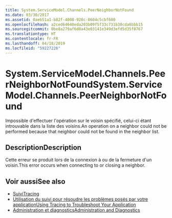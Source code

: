 ```yaml
---
title: System.ServiceModel.Channels.PeerNeighborNotFound
ms.date: 03/30/2017
ms.assetid: 0aeb51a1-b82f-4008-920c-8604c5cbf600
ms.openlocfilehash: a2ced64640eda203b09f5f33c731b38cda6bbb15
ms.sourcegitcommit: 0be8a279af6d8a43e03141e349d3efd5d35f8767
ms.translationtype: HT
ms.contentlocale: fr-FR
ms.lasthandoff: 04/18/2019
ms.locfileid: "59227226"
---
```

# <a name="systemservicemodelchannelspeerneighbornotfound"></a><span data-ttu-id="17f90-102">System.ServiceModel.Channels.PeerNeighborNotFound</span><span class="sxs-lookup"><span data-stu-id="17f90-102">System.ServiceModel.Channels.PeerNeighborNotFound</span></span>
<span data-ttu-id="17f90-103">Impossible d'effectuer l'opération sur le voisin spécifié, celui-ci étant introuvable dans la liste des voisins.</span><span class="sxs-lookup"><span data-stu-id="17f90-103">An operation on a neighbor could not be performed because that neighbor could not be found in the neighbor list.</span></span>  
  
## <a name="description"></a><span data-ttu-id="17f90-104">Description</span><span class="sxs-lookup"><span data-stu-id="17f90-104">Description</span></span>  
 <span data-ttu-id="17f90-105">Cette erreur se produit lors de la connexion à ou de la fermeture d'un voisin.</span><span class="sxs-lookup"><span data-stu-id="17f90-105">This error occurs when connecting to or closing a neighbor.</span></span>  
  
## <a name="see-also"></a><span data-ttu-id="17f90-106">Voir aussi</span><span class="sxs-lookup"><span data-stu-id="17f90-106">See also</span></span>

- [<span data-ttu-id="17f90-107">Suivi</span><span class="sxs-lookup"><span data-stu-id="17f90-107">Tracing</span></span>](../../../../../docs/framework/wcf/diagnostics/tracing/index.md)
- [<span data-ttu-id="17f90-108">Utilisation du suivi pour résoudre les problèmes posés par votre application</span><span class="sxs-lookup"><span data-stu-id="17f90-108">Using Tracing to Troubleshoot Your Application</span></span>](../../../../../docs/framework/wcf/diagnostics/tracing/using-tracing-to-troubleshoot-your-application.md)
- [<span data-ttu-id="17f90-109">Administration et diagnostics</span><span class="sxs-lookup"><span data-stu-id="17f90-109">Administration and Diagnostics</span></span>](../../../../../docs/framework/wcf/diagnostics/index.md)
